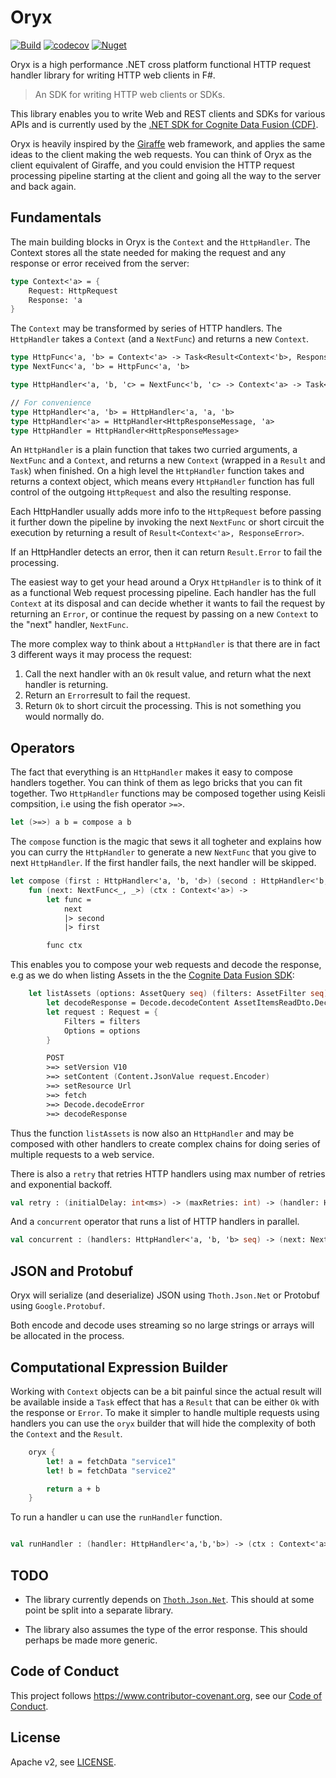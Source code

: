 # Oryx

[![Build](https://img.shields.io/travis/cognitedata/oryx)](https://travis-ci.org/cognitedata/oryx)
[![codecov](https://codecov.io/gh/cognitedata/oryx/branch/master/graph/badge.svg)](https://codecov.io/gh/cognitedata/oryx)
[![Nuget](https://img.shields.io/nuget/v/oryx)](https://www.nuget.org/packages/Oryx/)

Oryx is a high performance .NET cross platform functional HTTP request handler library for writing HTTP web clients in F#.

> An SDK for writing HTTP web clients or SDKs.

This library enables you to write Web and REST clients and SDKs for various APIs and is currently used by the [.NET SDK for Cognite Data Fusion (CDF)](https://github.com/cognitedata/cognite-sdk-dotnet).

Oryx is heavily inspired by the [Giraffe](https://github.com/giraffe-fsharp/Giraffe) web framework, and applies the same ideas to the client making the web requests. You can think of Oryx as the client equivalent of Giraffe, and you could envision the HTTP request processing pipeline starting at the client and going all the way to the server and back again.

## Fundamentals

The main building blocks in Oryx is the `Context` and the `HttpHandler`. The Context stores all the state needed for making the request and any response or error received from the server:

```fs
type Context<'a> = {
    Request: HttpRequest
    Response: 'a
}
```

The `Context` may be transformed by series of HTTP handlers. The `HttpHandler` takes a `Context` (and a `NextFunc`) and returns a new `Context`.

```fs
type HttpFunc<'a, 'b> = Context<'a> -> Task<Result<Context<'b>, ResponseError>>
type NextFunc<'a, 'b> = HttpFunc<'a, 'b>

type HttpHandler<'a, 'b, 'c> = NextFunc<'b, 'c> -> Context<'a> -> Task<Result<Context<'c>, ResponseError>>

// For convenience
type HttpHandler<'a, 'b> = HttpHandler<'a, 'a, 'b>
type HttpHandler<'a> = HttpHandler<HttpResponseMessage, 'a>
type HttpHandler = HttpHandler<HttpResponseMessage>
```

An `HttpHandler` is a plain function that takes two curried arguments, a `NextFunc` and a `Context`, and returns a new `Context` (wrapped in a `Result` and `Task`) when finished. On a high level the `HttpHandler` function takes and returns a context object, which means every `HttpHandler` function has full control of the outgoing `HttpRequest` and also the resulting response.

Each HttpHandler usually adds more info to the `HttpRequest` before passing it further down the pipeline by invoking the next `NextFunc` or short circuit the execution by returning a result of `Result<Context<'a>, ResponseError>`.

If an HttpHandler detects an error, then it can return `Result.Error` to fail the processing.

The easiest way to get your head around a Oryx `HttpHandler` is to think of it as a functional Web request processing pipeline. Each handler has the full `Context` at its disposal and can decide whether it wants to fail the request by returning an `Error`, or continue the request by passing on a new `Context` to the "next" handler, `NextFunc`.

The more complex way to think about a `HttpHandler` is that there are in fact 3 different ways it may process the request:

1. Call the next handler with an `Ok` result value, and return what the next handler is returning.
2. Return an `Error`result to fail the request.
3. Return `Ok` to short circuit the processing. This is not something you would normally do.

## Operators

The fact that everything is an `HttpHandler` makes it easy to compose handlers together. You can think of them as lego bricks that you can fit together. Two `HttpHandler` functions may be composed together using Keisli compsition, i.e using the fish operator `>=>`.

```fs
let (>=>) a b = compose a b
```

The `compose` function is the magic that sews it all togheter and explains how you can curry the `HttpHandler` to generate a new `NextFunc` that you give to next `HttpHandler`. If the first handler fails, the next handler will be skipped.

```fs
let compose (first : HttpHandler<'a, 'b, 'd>) (second : HttpHandler<'b, 'c, 'd>) : HttpHandler<'a,'c,'d> =
    fun (next: NextFunc<_, _>) (ctx : Context<'a>) ->
        let func =
            next
            |> second
            |> first

        func ctx
```

This enables you to compose your web requests and decode the response, e.g as we do when listing Assets in the  the [Cognite Data Fusion SDK](https://github.com/cognitedata/cognite-sdk-dotnet/blob/master/src/assets/ListAssets.fs#L55):

```fs
    let listAssets (options: AssetQuery seq) (filters: AssetFilter seq) (fetch: HttpHandler<HttpResponseMessage, 'a>) =
        let decodeResponse = Decode.decodeContent AssetItemsReadDto.Decoder id
        let request : Request = {
            Filters = filters
            Options = options
        }

        POST
        >=> setVersion V10
        >=> setContent (Content.JsonValue request.Encoder)
        >=> setResource Url
        >=> fetch
        >=> Decode.decodeError
        >=> decodeResponse
```

Thus the function `listAssets` is now also an `HttpHandler` and may be composed with other handlers to create complex chains for doing series of multiple requests to a web service.

There is also a `retry` that retries HTTP handlers using max number of retries and exponential backoff.

```fs
val retry : (initialDelay: int<ms>) -> (maxRetries: int) -> (handler: HttpHandler<'a,'b,'c>) -> (next: NextFunc<'b,'c>) -> (ctx: Context<'a>) -> Task<Context<'c>>
```

And a `concurrent` operator that runs a list of HTTP handlers in parallel.

```fs
val concurrent : (handlers: HttpHandler<'a, 'b, 'b> seq) -> (next: NextFunc<'b list, 'c>) -> (ctx: Context<'a>) -> Task<Context<'c>>
```

## JSON and Protobuf

Oryx will serialize (and deserialize) JSON using `Thoth.Json.Net` or Protobuf using `Google.Protobuf`.

Both encode and decode uses streaming so no large strings or arrays will be allocated in the process.

## Computational Expression Builder

Working with `Context` objects can be a bit painful since the actual result will be available inside a `Task` effect that has a `Result` that can be either `Ok` with the response or `Error`. To make it simpler to handle multiple requests using handlers you can use the `oryx` builder that will hide the complexity of both the `Context` and the `Result`.

```fs
    oryx {
        let! a = fetchData "service1"
        let! b = fetchData "service2"

        return a + b
    }
```

To run a handler u can use the `runHandler` function.

```fs

val runHandler : (handler: HttpHandler<'a,'b,'b>) -> (ctx : Context<'a>) -> Task<Result<'b, ResponseError>>

```

## TODO

- The library currently depends on [`Thoth.Json.Net`](https://mangelmaxime.github.io/Thoth/). This should at some point be split into a separate library.

- The library also assumes the type of the error response. This should perhaps be made more generic.

## Code of Conduct

This project follows https://www.contributor-covenant.org, see our [Code of Conduct](https://github.com/cognitedata/oryx/blob/master/CODE_OF_CONDUCT.md).

## License

Apache v2, see [LICENSE](https://github.com/cognitedata/oryx/blob/master/LICENSE).